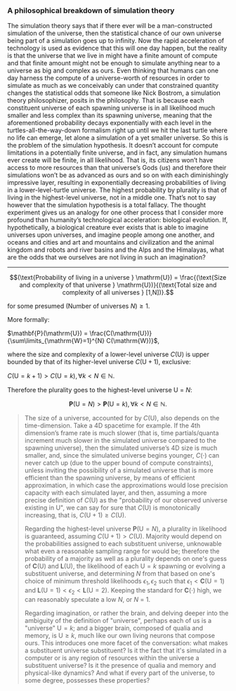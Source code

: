 ### A philosophical breakdown of simulation theory

The simulation theory says that if there ever will be a man-constructed simulation of the universe, then the statistical chance of our own universe being part of a simulation goes up to infinity. Now the rapid acceleration of technology is used as evidence that this will one day happen, but the reality is that the universe that we live in might have a finite amount of compute and that finite amount might not be enough to simulate anything near to a universe as big and complex as ours. Even thinking that humans can one day harness the compute of a universe-worth of resources in order to simulate as much as we conceivably can under that constrained quantity changes the statistical odds that someone like Nick Bostrom, a simulation theory philosophizer, posits in the philosophy. That is because each constituent universe of each spawning universe is in all likelihood much smaller and less complex than its spawning universe, meaning that the aforementioned probability decays exponentially with each level in the turtles-all-the-way-down formalism right up until we hit the last turtle where no life can emerge, let alone a simulation of a yet smaller universe. So this is the problem of the simulation hypothesis. It doesn’t account for compute limitations in a potentially finite universe, and in fact, any simulation humans ever create will be finite, in all likelihood. That is, its citizens won’t have access to more resources than that universe’s Gods (us) and therefore their simulations won’t be as advanced as ours and so on with each diminishingly impressive layer, resulting in exponentially decreasing probabilities of living in a lower-level-turtle universe. The highest probability by plurality is that of living in the highest-level universe, not in a middle one. That’s not to say however that the simulation hypothesis is a total fallacy. The thought experiment gives us an analogy for one other process that I consider more profound than humanity’s technological acceleration: biological evolution. If, hypothetically, a biological creature ever exists that is able to imagine universes upon universes, and imagine people among one another, and oceans and cities and art and mountains and civilization and the animal kingdom and robots and river basins and the Alps and the Himalayas, what are the odds that we ourselves are not living in such an imagination?

---

$$(\text{Probability of living in a universe } \mathrm{U}) = \frac{(\text{Size and complexity of that universe } \mathrm{U})}{(\text{Total size and complexity of all universes } [1,N])}.$$

for some presumed $(\text{Number of universes } N) \geq 1$. 

More formally:

$\mathbf{P}(\mathrm{U}) = \frac{C(\mathrm{U})}{\sum\limits_{\mathrm{W}=1}^{N} C(\mathrm{W})}$,

where the size and complexity of a lower-level universe $C(\mathrm{U})$ is upper bounded by that of its higher-level universe $C(\mathrm{U} + 1)$, exclusive:

$C(\mathrm{U}=k+1) > C(\mathrm{U}=k), \forall k < N \in \mathbb{N}$. 

Therefore the plurality goes to the highest-level universe $\mathrm{U}$ $=$ $N$:

$$\mathbf{P}(\mathrm{U}=N) > \mathbf{P} (\mathrm{U}=k), \forall k < N \in \mathbb{N}.$$

> The size of a universe, accounted for by $C(\mathrm{U})$, also depends on the time-dimension. Take a 4D spacetime for example. If the 4th dimension’s frame rate is much slower (that is, time partials/quanta increment much slower in the simulated universe compared to the spawning universe), then the simulated universe’s 4D size is much smaller, and, since the simulated universe begins younger, $C(\cdot)$ can never catch up (due to the upper bound of compute constraints), unless inviting the possibility of a simulated universe that is more efficient than the spawning universe, by means of efficient approximation, in which case the approximations would lose precision capacity with each simulated layer, and then, assuming a more precise definition of $C(\mathrm{U})$ as the "probability of our observed universe existing in $\mathrm{U}$", we can say for sure that $C(\mathrm{U})$ is monotonically increasing, that is, $C(\mathrm{U}+1) \geq C(\mathrm{U})$.
>
> Regarding the highest-level universe $\mathbf{P}(\mathrm{U}=N)$, a plurality in likelihood is guaranteed, assuming $C(\mathrm{U}+1) > C(\mathrm{U})$. Majority would depend on the probabilities assigned to each substituent universe, unknowable what even a reasonable sampling range for would be; therefore the probability of a majority as well as a plurality depends on one's guess of $\mathbf{C}(\mathrm{U})$ and $\mathbf{L}(\mathrm{U})$, the likelihood of each $\mathrm{U}=k$ spawning or evolving a substituent universe, and determining $N$ from that based on one's choice of minimum threshold likelihoods $\epsilon_1, \epsilon_2$ such that $\epsilon_1 < \mathbf{C}(\mathrm{U}=\mathrm{1})$ and $\mathbf{L}(\mathrm{U}=\mathrm{1}) < \epsilon_2 < \mathbf{L}(\mathrm{U}=\mathrm{2})$. Keeping the standard for $\mathbf{C}(\cdot)$ high, we can reasonably speculate a low $N$, or $N$ $=$ $1$.
>
> Regarding imagination, or rather the brain, and delving deeper into the ambiguity of the definition of "universe", perhaps each of us is a "universe" $\mathrm{U}=k$; and a bigger brain, composed of qualia and memory, is $\mathrm{U} \geq k$, much like our own living neurons that compose ours. This introduces one more facet of the conversation: what makes a substituent universe substituent? Is it the fact that it's simulated in a computer or is any region of resources within the universe a substituent universe? Is it the presence of qualia and memory and physical-like dynamics? And what if every part of the universe, to some degree, possesses these properties?
